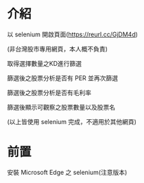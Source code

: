 介紹
=
以 selenium 開啟頁面(https://reurl.cc/GjDM4d)

(非台灣股市專用網頁，本人概不負責)

取得選擇數量之KD進行篩選

篩選後之股票分析是否有 PER 並再次篩選

篩選後之股票分析是否有毛利率

篩選後顯示可觀察之股票數量以及股票名

(以上皆使用 selenium 完成，不適用於其他網頁)

前置
=
安裝 Microsoft Edge 之 selenium(注意版本)

